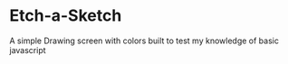 # Etch-a-Sketch

A simple Drawing screen with colors built to test my knowledge of basic javascript
